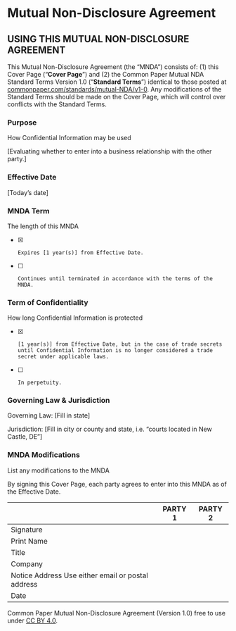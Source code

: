 # Mutual Non-Disclosure Agreement

## USING THIS MUTUAL NON-DISCLOSURE AGREEMENT

This Mutual Non-Disclosure Agreement (the “MNDA”) consists of: (1) this Cover Page (“**Cover Page**”) and (2) the Common Paper Mutual NDA Standard Terms Version 1.0 (“**Standard Terms**”) identical to those posted at [commonpaper.com/standards/mutual-NDA/v1-0](https://commonpaper.com/standards/mutual-NDA/v1-0). Any modifications of the Standard Terms should be made on the Cover Page, which will control over conflicts with the Standard Terms.


### Purpose
<label>How Confidential Information may be used</label>

[Evaluating whether to enter into a business relationship with the other party.]

### Effective Date
[Today’s date]

### MNDA Term
<label>The length of this MNDA</label>
- [x]     Expires [1 year(s)] from Effective Date.
- [ ]     Continues until terminated in accordance with the terms of the MNDA.

### Term of Confidentiality
<label>How long Confidential Information is protected</label>
- [x]     [1 year(s)] from Effective Date, but in the case of trade secrets until Confidential Information is no longer considered a trade secret under applicable laws.
- [ ]     In perpetuity.

### Governing Law & Jurisdiction
Governing Law: [Fill in state]

Jurisdiction: [Fill in city or county and state, i.e. “courts located in New Castle, DE”]

### MNDA Modifications
List any modifications to the MNDA


By signing this Cover Page, each party agrees to enter into this MNDA as of the Effective Date.

|| PARTY 1 | PARTY 2 |
|:--- | :----: | :----: |
| Signature | | |
| Print Name | |
| Title | | |
| Company | | |
| Notice Address <label>Use either email or postal address</label> | | |
| Date | | |

Common Paper Mutual Non-Disclosure Agreement (Version 1.0) free to use under [CC BY 4.0](https://creativecommons.org/licenses/by/4.0/).
